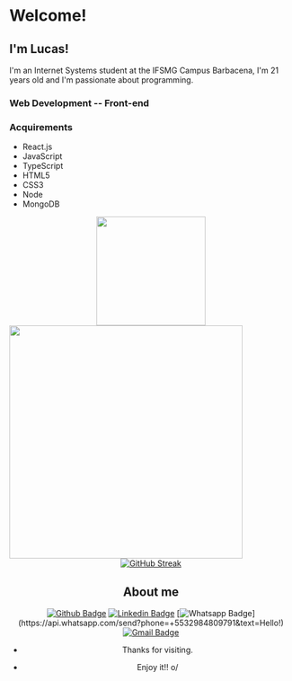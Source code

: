 
 
# Welcome!
 
## I'm Lucas!

I'm an Internet Systems student at the IFSMG Campus Barbacena, I'm 21 years old and I'm passionate about programming.

  
### Web Development -- Front-end

### Acquirements

- React.js
- JavaScript
- TypeScript
- HTML5
- CSS3
- Node
- MongoDB

<div align="center">
  <div align='center'>
  <img height="194px" src="https://github-readme-stats.vercel.app/api?username=LucasMtss&show_icons=true&theme=vision-friendly-dark&include_all_commits=true&count_private=true"/>
  <img align="left" height="415px" src="https://github-readme-stats.vercel.app/api/top-langs/?username=LucasMtss&langs_count=8&theme=vision-friendly-dark&hide_border=true">
</div>

<div align = "center">
  
  
  [![GitHub Streak](http://github-readme-streak-stats.herokuapp.com?user=LucasMtss&theme=highcontrast)](https://git.io/streak-stats)
  
</div>
 
 
## About me 
[![Github Badge](https://img.shields.io/badge/-Github-000?style=flat-square&logo=Github&logoColor=white&link=link_do_seu_perfil_no_github)](https://github.com/LucasMtss)
[![Linkedin Badge](https://img.shields.io/badge/-LinkedIn-blue?style=flat-square&logo=Linkedin&logoColor=white&link=link_do_seu_perfil_no_linkedin)](https://www.linkedin.com/in/lucas-matos-92b37a1b2/)
[![Whatsapp Badge](https://img.shields.io/badge/-Whatsapp-4CA143?style=flat-square&labelColor=4CA143&logo=whatsapp&logoColor=white&link=https://api.whatsapp.com/send?phone=+5532984809791&text=Hello!)](https://api.whatsapp.com/send?phone=+5532984809791&text=Hello!)
[![Gmail Badge](https://img.shields.io/badge/-Gmail-c14438?style=flat-square&logo=Gmail&logoColor=white&link=mailto:seu_email)](mailto:lucasrmts@gmail.com)
 
- Thanks for visiting. 
 
- Enjoy it!! o/
